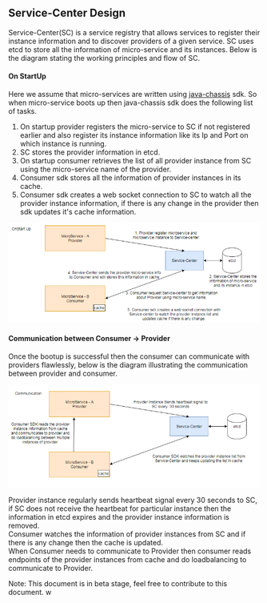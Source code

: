 ## Service-Center Design

Service-Center(SC) is a service registry that allows services to register their instance information and to discover providers of a given service.
SC uses etcd to store all the information of micro-service and its instances. Below is the diagram stating the working principles and flow of SC.

#### On StartUp
Here we assume that micro-services are written using [java-chassis](https://github.com/ServiceComb/java-chassis) sdk. So when micro-service boots up then java-chassis sdk does the following list of tasks.

1. On startup provider registers the micro-service to SC if not registered earlier and also register its instance information like its Ip and Port on which instance is running.
2. SC stores the provider information in etcd.
3. On startup consumer retrieves the list of all provider instance from SC using the micro-service name of the provider.
4. Consumer sdk stores all the information of provider instances in its cache.
5. Consumer sdk creates a web socket connection to SC to watch all the provider instance information, if there is any change in the provider then sdk updates it's cache information.

![Onstartup](static_files/onStartup.PNG)

#### Communication between Consumer -> Provider
Once the bootup is successful then the consumer can communicate with providers flawlessly, below is the diagram illustrating the communication between provider and consumer.

![Commuication](static_files/communication.PNG)

Provider instance regularly sends heartbeat signal every 30 seconds to SC, if SC does not receive the heartbeat for particular instance then the information in etcd expires and the provider instance information is removed.  
Consumer watches the information of provider instances from SC and if there is any change then the cache is updated.  
When Consumer needs to communicate to Provider then consumer reads endpoints of the provider instances from cache and do loadbalancing to communicate to Provider.

Note: This document is in beta stage, feel free to contribute to this document.
w